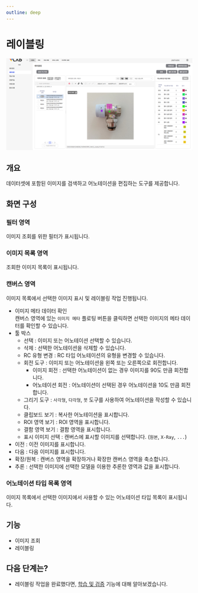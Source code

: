 ```yaml
---
outline: deep
---
```


# 레이블링

![레이블링](/public/ko/labeling/intro-labeling.png)


## 개요
데이터셋에 포함된 이미지를 검색하고 어노테이션을 편집하는 도구를 제공합니다.


## 화면 구성

### 필터 영역
이미지 조회를 위한 필터가 표시됩니다.

### 이미지 목록 영역
조회한 이미지 목록이 표시됩니다.

### 캔버스 영역
이미지 목록에서 선택한 이미지 표시 및 레이블링 작업 진행됩니다.

- 이미지 메타 데이터 확인  
  캔버스 영역에 있는 `이미지 메타` 플로팅 버튼을 클릭하면 선택한 이미지의 메타 데이터를 확인할 수 있습니다.
- 툴 박스
  - 선택 : 이미지 또는 어노테이션 선택할 수 있습니다.
  - 삭제 : 선택한 어노테이션을 삭제할 수 있습니다.
  - RC 유형 변경 : RC 타입 어노테이션의 유형을 변경할 수 있습니다.
  - 회전 도구 : 이미지 또는 어노테이션을 왼쪽 또는 오른쪽으로 회전합니다.
    - 이미지 회전 : 선택한 어노테이션이 없는 경우 이미지를 90도 만큼 회전합니다.
    - 어노테이션 회전 : 어노테이션이 선택된 경우 어노테이션을 10도 만큼 회전합니다.
  - 그리기 도구 : `사각형`, `다각형`, `붓` 도구를 사용하여 어노테이션을 작성할 수 있습니다.
  - 클립보드 보기 : 복사한 어노테이션을 표시합니다.
  - ROI 영역 보기 : ROI 영역을 표시합니다.
  - 결함 영역 보기 : 결함 영역을 표시합니다.
  - 표시 이미지 선택 : 캔버스에 표시할 이미지를 선택합니다. (`원본`, `X-Ray`, `...`)
- 이전 : 이전 이미지를 표시합니다.
- 다음 : 다음 이미지를 표시합니다.
- 확장/원복 : 캔버스 영역을 확장하거나 확장한 캔버스 영역을 축소합니다.
- 추론 : 선택한 이미지에 선택한 모델을 이용한 추론한 영역과 값을 표시합니다.

### 어노테이션 타입 목록 영역
이미지 목록에서 선택한 이미지에서 사용할 수 있는 어노테이션 타입 목록이 표시됩니다.


## 기능
- 이미지 조회  
- 레이블링  


## 다음 단계는?
- 레이블링 작업을 완료했다면, [학습 및 검증](./intro-training-validation) 기능에 대해 알아보겠습니다.
